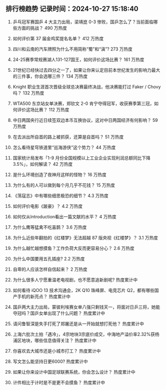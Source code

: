 
## 排行榜趋势 记录时间：2024-10-27 15:18:40
  
  1. 乒乓冠军赛国乒 4 大主力出局，梁靖崑 0-3 惨败，国乒怎么了？当前面临哪些方面的挑战？ 490 万热度
    
  2. 如何评价第 37 届金鸡奖提名名单？ 412 万热度
    
  3. 四川和云南的汽车牌照为什么不用简称“蜀”和“滇”? 273 万热度
    
  4. 24-25赛季常规赛湖人131-127国王，如何评价这场比赛？ 161 万热度
    
  5. 21世纪已经快过去四分之一了，如果让你来认定目前本世纪发生的影响力最大的三件事，你会选哪三件？ 134 万热度
    
  6. Knight 职业生涯首次晋级全球总决赛最终决战，他决赛能打过 Faker / Chovy 吗？ 132 万热度
    
  7. WTA500 东京站女单决赛，郑钦文 2-0 肯宁夺得冠军，收获赛季第三冠，如何评价这场比赛？ 112 万热度
    
  8. 中日两国央行近日续签双边本币互换协议，这对中日两国经济有何影响？ 59 万热度
    
  9. 在去派出所自首的路上被抓获，还算是自首吗？ 51 万热度
    
  10. 怎么看待星穹铁道里“巡海游侠”这个势力？ 44 万热度
    
  11. 国家统计局发布「1-9 月份全国规模以上工业企业实现利润总额同比下降 3.5%」，如何解读？ 42 万热度
    
  12. 是什么环境创造了夜神月这样的怪物？ 16 万热度
    
  13. 为什么有的人可以做到每个月几乎不花钱？ 15 万热度
    
  14. 《荡寇志》中有哪些细思极恐的细节？ 4.3 万热度
    
  15. 如何评价电影《跛豪》？ 4.2 万热度
    
  16. 如何仅从Introduction看出一篇文献的水平？ 4 万热度
    
  17. 为什么鹰等猛禽不吃喜鹊？ 3.6 万热度
    
  18. 为什么近些年翻拍的《红楼梦》无法超越 87 版央视《红楼梦》？ 3.1 万热度
    
  19. 为什么越忙越想摸鱼？工作负荷大反而更容易分心？ 2.6 万热度
    
  20. 为什么中国要用五孔插座? 2.2 万热度
    
  21. 自卑的人应该怎样自信起来？ 2 万热度
    
  22. 为什么很多人宁愿重温老电视剧，也不愿意追新剧呢? 热度累计中
    
  23. 如何看待 iQOO 13 技术沟通会，2K Q10 珠峰屏、电竞芯片 Q2，都有哪些国产手机的新亮点？ 热度累计中
    
  24. 国乒两大主力出局，蒙彼利埃赛女单八强只剩钱天一，将面对日乒三将，她能夺冠吗？国乒女单出现了什么问题？ 热度累计中
    
  25. 请问鲁智深是失手打死了郑屠还是从一开始就想打死他？ 热度累计中
    
  26. 上海六批次土拍「遇冷」，4宗地块3宗底价成交，中海地产溢价率2.32%获杨浦区地块，哪些信息值得关注？ 热度累计中
    
  27. 你喜欢去大城市还是小城市打工？ 热度累计中
    
  28. 写文怎么能坚持日更6000? 热度累计中
    
  29. 如果让你来设计中国足球联赛系统，你会怎么设计？ 热度累计中
    
  30. 计件相比于计时是不是更不会摸鱼？ 热度累计中
    
